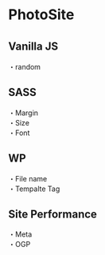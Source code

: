 # PhotoSite  

## Vanilla JS　　
・random

## SASS  
・Margin  
・Size  
・Font  

## WP  
・File name  
・Tempalte Tag  


## Site Performance
・Meta  
・OGP
